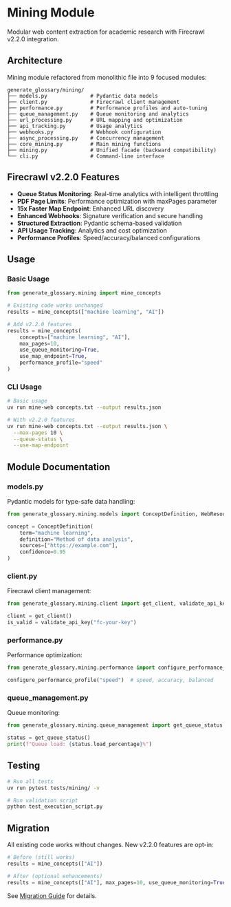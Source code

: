 # Mining Module

Modular web content extraction for academic research with Firecrawl v2.2.0 integration.

## Architecture

Mining module refactored from monolithic file into 9 focused modules:

```
generate_glossary/mining/
├── models.py              # Pydantic data models
├── client.py              # Firecrawl client management
├── performance.py         # Performance profiles and auto-tuning
├── queue_management.py    # Queue monitoring and analytics
├── url_processing.py      # URL mapping and optimization
├── api_tracking.py        # Usage analytics
├── webhooks.py            # Webhook configuration
├── async_processing.py    # Concurrency management
├── core_mining.py         # Main mining functions
├── mining.py              # Unified facade (backward compatibility)
└── cli.py                 # Command-line interface
```

## Firecrawl v2.2.0 Features

- **Queue Status Monitoring**: Real-time analytics with intelligent throttling
- **PDF Page Limits**: Performance optimization with maxPages parameter
- **15x Faster Map Endpoint**: Enhanced URL discovery
- **Enhanced Webhooks**: Signature verification and secure handling
- **Structured Extraction**: Pydantic schema-based validation
- **API Usage Tracking**: Analytics and cost optimization
- **Performance Profiles**: Speed/accuracy/balanced configurations

## Usage

### Basic Usage
```python
from generate_glossary.mining import mine_concepts

# Existing code works unchanged
results = mine_concepts(["machine learning", "AI"])

# Add v2.2.0 features
results = mine_concepts(
    concepts=["machine learning", "AI"],
    max_pages=10,
    use_queue_monitoring=True,
    use_map_endpoint=True,
    performance_profile="speed"
)
```

### CLI Usage
```bash
# Basic usage
uv run mine-web concepts.txt --output results.json

# With v2.2.0 features
uv run mine-web concepts.txt --output results.json \
  --max-pages 10 \
  --queue-status \
  --use-map-endpoint
```

## Module Documentation

### models.py
Pydantic models for type-safe data handling:
```python
from generate_glossary.mining.models import ConceptDefinition, WebResource

concept = ConceptDefinition(
    term="machine learning",
    definition="Method of data analysis",
    sources=["https://example.com"],
    confidence=0.95
)
```

### client.py
Firecrawl client management:
```python
from generate_glossary.mining.client import get_client, validate_api_key

client = get_client()
is_valid = validate_api_key("fc-your-key")
```

### performance.py
Performance optimization:
```python
from generate_glossary.mining.performance import configure_performance_profile

configure_performance_profile("speed")  # speed, accuracy, balanced
```

### queue_management.py
Queue monitoring:
```python
from generate_glossary.mining.queue_management import get_queue_status

status = get_queue_status()
print(f"Queue load: {status.load_percentage}%")
```

## Testing

```bash
# Run all tests
uv run pytest tests/mining/ -v

# Run validation script
python test_execution_script.py
```

## Migration

All existing code works without changes. New v2.2.0 features are opt-in:

```python
# Before (still works)
results = mine_concepts(["AI"])

# After (optional enhancements)
results = mine_concepts(["AI"], max_pages=10, use_queue_monitoring=True)
```

See [Migration Guide](../../docs/v2_2_0_migration_guide.md) for details.